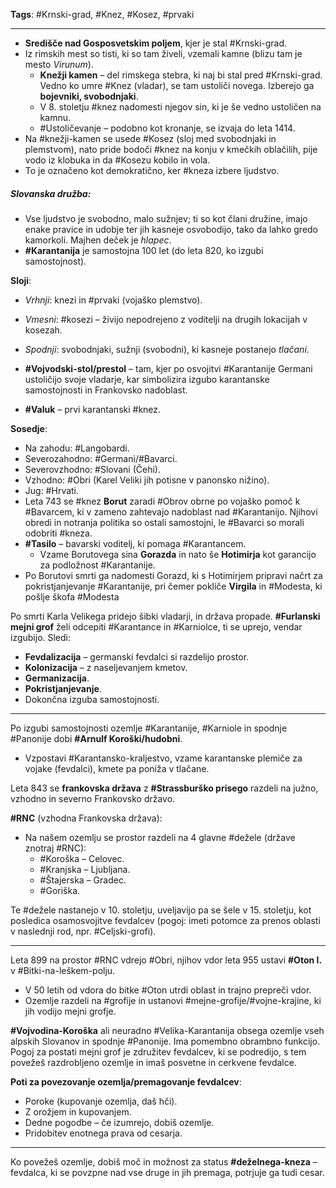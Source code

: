 **Tags**: #Krnski-grad, #Knez, #Kosez, #prvaki

---

- **Središče nad Gosposvetskim poljem**, kjer je stal #Krnski-grad.
- Iz rimskih mest so tisti, ki so tam živeli, vzemali kamne (blizu tam je mesto _Virunum_).
    - **Knežji kamen** – del rimskega stebra, ki naj bi stal pred #Krnski-grad. Vedno ko umre #Knez (vladar), se tam ustoliči novega. Izberejo ga **bojevniki, svobodnjaki**.
    - V 8. stoletju #knez nadomesti njegov sin, ki je še vedno ustoličen na kamnu.
    - #Ustoličevanje – podobno kot kronanje, se izvaja do leta 1414.
- Na #knežji-kamen se usede #Kosez (sloj med svobodnjaki in plemstvom), nato pride bodoči #knez na konju v kmečkih oblačilih, pije vodo iz klobuka in da #Kosezu kobilo in vola.
- To je označeno kot demokratično, ker #kneza izbere ljudstvo.

##### Slovanska družba:

- Vse ljudstvo je svobodno, malo sužnjev; ti so kot člani družine, imajo enake pravice in udobje ter jih kasneje osvobodijo, tako da lahko gredo kamorkoli. Majhen deček je _hlapec_.
- **#Karantanija** je samostojna 100 let (do leta 820, ko izgubi samostojnost).

**Sloji**:

- _Vrhnji_: knezi in #prvaki (vojaško plemstvo).
    
- _Vmesni_: #kosezi – živijo nepodrejeno z voditelji na drugih lokacijah v kosezah.
    
- _Spodnji_: svobodnjaki, sužnji (svobodni), ki kasneje postanejo _tlačani_.
    
- **#Vojvodski-stol/prestol** – tam, kjer po osvojitvi #Karantanije Germani ustoličijo svoje vladarje, kar simbolizira izgubo karantanske samostojnosti in Frankovsko nadoblast.
    
- **#Valuk** – prvi karantanski #knez.
    

**Sosedje**:
- Na zahodu: #Langobardi.
- Severozahodno: #Germani/#Bavarci.
- Severovzhodno: #Slovani (Čehi).
- Vzhodno: #Obri (Karel Veliki jih potisne v panonsko nižino).
- Jug: #Hrvati.
- Leta 743 se #knez **Borut** zaradi #Obrov obrne po vojaško pomoč k #Bavarcem, ki v zameno zahtevajo nadoblast nad #Karantanijo. Njihovi obredi in notranja politika so ostali samostojni, le #Bavarci so morali odobriti #kneza.
- **#Tasilo** – bavarski voditelj, ki pomaga #Karantancem.
    - Vzame Borutovega sina **Gorazda** in nato še **Hotimirja** kot garancijo za podložnost #Karantanije.
- Po Borutovi smrti ga nadomesti Gorazd, ki s Hotimirjem pripravi načrt za pokristjanjevanje #Karantanije, pri čemer pokliče **Virgila** in #Modesta, ki pošlje škofa #Modesta

Po smrti Karla Velikega pridejo šibki vladarji, in država propade. **#Furlanski mejni grof** želi odcepiti #Karantance in #Karniolce, ti se uprejo, vendar izgubijo. Sledi:

- **Fevdalizacija** – germanski fevdalci si razdelijo prostor.
- **Kolonizacija** – z naseljevanjem kmetov.
- **Germanizacija**.
- **Pokristjanjevanje**.
- Dokončna izguba samostojnosti.

---

Po izgubi samostojnosti ozemlje #Karantanije, #Karniole in spodnje #Panonije dobi **#Arnulf Koroški/hudobni**.

- Vzpostavi #Karantansko-kraljestvo, vzame karantanske plemiče za vojake (fevdalci), kmete pa poniža v tlačane.

Leta 843 se **frankovska država** z **#Strassburško prisego** razdeli na južno, vzhodno in severno Frankovsko državo.

**#RNC** (vzhodna Frankovska država):

- Na našem ozemlju se prostor razdeli na 4 glavne #dežele (države znotraj #RNC):
    - #Koroška – Celovec.
    - #Kranjska – Ljubljana.
    - #Štajerska – Gradec.
    - #Goriška.

Te #dežele nastanejo v 10. stoletju, uveljavijo pa se šele v 15. stoletju, kot posledica osamosvojitve fevdalcev (pogoj: imeti potomce za prenos oblasti v naslednji rod, npr. #Celjski-grofi).

---

Leta 899 na prostor #RNC vdrejo #Obri, njihov vdor leta 955 ustavi **#Oton I.** v #Bitki-na-leškem-polju.

- V 50 letih od vdora do bitke #Oton utrdi oblast in trajno prepreči vdor.
- Ozemlje razdeli na #grofije in ustanovi #mejne-grofije/#vojne-krajine, ki jih vodijo mejni grofje.

**#Vojvodina-Koroška** ali neuradno #Velika-Karantanija obsega ozemlje vseh alpskih Slovanov in spodnje #Panonije. Ima pomembno obrambno funkcijo. Pogoj za postati mejni grof je združitev fevdalcev, ki se podredijo, s tem povežeš razdrobljeno ozemlje in imaš posvetne in cerkvene fevdalce.

**Poti za povezovanje ozemlja/premagovanje fevdalcev**:

- Poroke (kupovanje ozemlja, daš hči).
- Z orožjem in kupovanjem.
- Dedne pogodbe – če izumrejo, dobiš ozemlje.
- Pridobitev enotnega prava od cesarja.

---

Ko povežeš ozemlje, dobiš moč in možnost za status **#deželnega-kneza** – fevdalca, ki se povzpne nad vse druge in jih premaga, potrjuje ga tudi cesar.